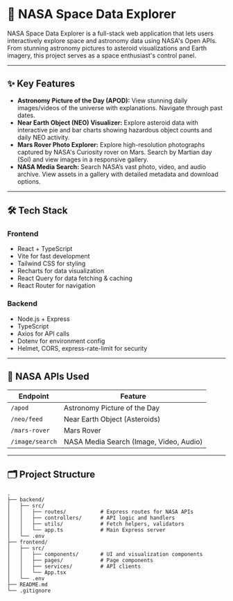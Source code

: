 # 🚀 NASA Space Data Explorer

NASA Space Data Explorer is a full-stack web application that lets users interactively explore space and astronomy data using NASA's Open APIs. From stunning astronomy pictures to asteroid visualizations and Earth imagery, this project serves as a space enthusiast's control panel.

---

## ✨ Key Features

- **Astronomy Picture of the Day (APOD):** View stunning daily images/videos of the universe with explanations. Navigate through past dates.
- **Near Earth Object (NEO) Visualizer:** Explore asteroid data with interactive pie and bar charts showing hazardous object counts and daily NEO activity.
- **Mars Rover Photo Explorer:** Explore high-resolution photographs captured by NASA's Curiosity rover on Mars. Search by Martian day (Sol) and view images in a responsive gallery.
- **NASA Media Search:** Search NASA’s vast photo, video, and audio archive. View assets in a gallery with detailed metadata and download options.

---

## 🛠️ Tech Stack

### Frontend

- React + TypeScript
- Vite for fast development
- Tailwind CSS for styling
- Recharts for data visualization
- React Query for data fetching & caching
- React Router for navigation

### Backend

- Node.js + Express
- TypeScript
- Axios for API calls
- Dotenv for environment config
- Helmet, CORS, express-rate-limit for security

---

## 🧭 NASA APIs Used

| Endpoint        | Feature                                 |
| --------------- | --------------------------------------- |
| `/apod`         | Astronomy Picture of the Day            |
| `/neo/feed`     | Near Earth Object (Asteroids)           |
| `/mars-rover`   | Mars Rover                              |
| `/image/search` | NASA Media Search (Image, Video, Audio) |

---

## 🗂️ Project Structure

```text
.
├── backend/
│   ├── src/
│   │   ├── routes/           # Express routes for NASA APIs
│   │   ├── controllers/      # API logic and handlers
│   │   ├── utils/            # Fetch helpers, validators
│   │   └── app.ts            # Main Express server
│   └── .env
├── frontend/
│   ├── src/
│   │   ├── components/       # UI and visualization components
│   │   ├── pages/            # Page components
│   │   ├── services/         # API clients
│   │   └── App.tsx
│   └── .env
├── README.md
└── .gitignore
```
